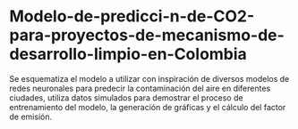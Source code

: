 # Modelo-de-predicci-n-de-CO2-para-proyectos-de-mecanismo-de-desarrollo-limpio-en-Colombia
Se esquematiza el modelo a utilizar con inspiración de diversos modelos de redes neuronales para predecir la contaminación del aire en diferentes ciudades, utiliza datos simulados para demostrar el proceso de entrenamiento del modelo, la generación de gráficas y el cálculo del factor de emisión.
